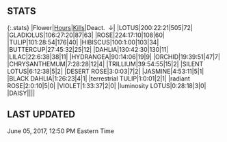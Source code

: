 
## STATS

{:.stats}
|<span class="stat_header">Flower</span>|<span class="stat_header stat_hours"><a href="https://tankpit-flowers.github.io/stats">Hours</a></span>|<span class="stat_header stat_kills"><a href="https://tankpit-flowers.github.io/stats-kills">Kills</a></span>|<span class="stat_header stat_deactivated stat_sorted">Deact. &nbsp;&darr;</span>|
|<span class="red">LOTUS</span><span class="awards-container"><span class="awards-sprite a0-3"></span><span class="awards-sprite a1-3"></span><span class="awards-sprite a2-2"></span><span class="awards-sprite a3-2"></span><span class="awards-sprite a5-2"></span></span>|<span class="stat stat_hours">200:22:21</span>|<span class="stat stat_kills">505</span>|<span class="stat stat_deactivated stat_sorted">72</span>|
|<span class="red">GLADIOLUS</span><span class="awards-container"><span class="awards-sprite a0-3"></span><span class="awards-sprite a2-2"></span><span class="awards-sprite a3-1"></span><span class="awards-sprite a5-3"></span></span>|<span class="stat stat_hours">106:27:20</span>|<span class="stat stat_kills">87</span>|<span class="stat stat_deactivated stat_sorted">63</span>|
|<span class="red">ROSE</span><span class="awards-container"><span class="awards-sprite a0-3"></span><span class="awards-sprite a1-1"></span><span class="awards-sprite a2-2"></span><span class="awards-sprite a3-2"></span><span class="awards-sprite a5-2"></span><span class="awards-sprite a7-1"></span><span class="awards-sprite a8-1"></span></span>|<span class="stat stat_hours">224:17:10</span>|<span class="stat stat_kills">108</span>|<span class="stat stat_deactivated stat_sorted">60</span>|
|<span class="red">TULIP</span><span class="awards-container"><span class="awards-sprite a0-3"></span><span class="awards-sprite a1-1"></span><span class="awards-sprite a2-1"></span><span class="awards-sprite a3-1"></span><span class="awards-sprite a5-1"></span></span>|<span class="stat stat_hours">101:28:54</span>|<span class="stat stat_kills">176</span>|<span class="stat stat_deactivated stat_sorted">40</span>|
|<span class="red">HIBISCUS</span><span class="awards-container"><span class="awards-sprite a0-3"></span><span class="awards-sprite a1-1"></span><span class="awards-sprite a2-1"></span><span class="awards-sprite a3-1"></span><span class="awards-sprite a5-1"></span></span>|<span class="stat stat_hours">100:1:00</span>|<span class="stat stat_kills">103</span>|<span class="stat stat_deactivated stat_sorted">34</span>|
|<span class="red">BUTTERCUP</span><span class="awards-container"><span class="awards-sprite a0-3"></span></span>|<span class="stat stat_hours">27:45:32</span>|<span class="stat stat_kills">25</span>|<span class="stat stat_deactivated stat_sorted">12</span>|
|<span class="red">DAHLIA</span><span class="awards-container"><span class="awards-sprite a0-3"></span><span class="awards-sprite a1-1"></span><span class="awards-sprite a3-1"></span><span class="awards-sprite a5-2"></span></span>|<span class="stat stat_hours">130:42:30</span>|<span class="stat stat_kills">130</span>|<span class="stat stat_deactivated stat_sorted">11</span>|
|<span class="red">LILAC</span><span class="awards-container"><span class="awards-sprite a0-3"></span><span class="awards-sprite a5-2"></span></span>|<span class="stat stat_hours">22:6:38</span>|<span class="stat stat_kills">38</span>|<span class="stat stat_deactivated stat_sorted">11</span>|
|<span class="red">HYDRANGEA</span><span class="awards-container"><span class="awards-sprite a0-3"></span><span class="awards-sprite a5-3"></span></span>|<span class="stat stat_hours">90:14:06</span>|<span class="stat stat_kills">19</span>|<span class="stat stat_deactivated stat_sorted">9</span>|
|<span class="red">ORCHID</span><span class="awards-container"><span class="awards-sprite a0-3"></span></span>|<span class="stat stat_hours">19:39:51</span>|<span class="stat stat_kills">47</span>|<span class="stat stat_deactivated stat_sorted">7</span>|
|<span class="red">CHRYSANTHEMUM</span><span class="awards-container"><span class="awards-sprite a0-3"></span><span class="awards-sprite a5-3"></span></span>|<span class="stat stat_hours">7:28:28</span>|<span class="stat stat_kills">12</span>|<span class="stat stat_deactivated stat_sorted">4</span>|
|<span class="red">TRILLIUM</span><span class="awards-container"><span class="awards-sprite a0-3"></span><span class="awards-sprite a4-3"></span><span class="awards-sprite a5-2"></span><span class="awards-sprite a7-1"></span></span>|<span class="stat stat_hours">39:54:55</span>|<span class="stat stat_kills">15</span>|<span class="stat stat_deactivated stat_sorted">2</span>|
|<span class="orange">SILENT LOTUS</span><span class="awards-container"><span class="awards-sprite a0-3"></span><span class="awards-sprite a5-2"></span></span>|<span class="stat stat_hours">6:12:38</span>|<span class="stat stat_kills">5</span>|<span class="stat stat_deactivated stat_sorted">2</span>|
|<span class="orange">DESERT ROSE</span><span class="awards-container"><span class="awards-sprite a0-3"></span><span class="awards-sprite a5-3"></span></span>|<span class="stat stat_hours">3:0:03</span>|<span class="stat stat_kills">7</span>|<span class="stat stat_deactivated stat_sorted">2</span>|
|<span class="red">JASMINE</span><span class="awards-container"><span class="awards-sprite a0-3"></span><span class="awards-sprite a5-1"></span></span>|<span class="stat stat_hours">4:53:11</span>|<span class="stat stat_kills">5</span>|<span class="stat stat_deactivated stat_sorted">1</span>|
|<span class="orange">BLACK DAHLIA</span><span class="awards-container"><span class="awards-sprite a0-2"></span></span>|<span class="stat stat_hours">1:26:23</span>|<span class="stat stat_kills">4</span>|<span class="stat stat_deactivated stat_sorted">1</span>|
|<span class="purple">terrestrial TULIP</span><span class="awards-container"><span class="awards-sprite a0-1"></span><span class="awards-sprite a5-3"></span></span>|<span class="stat stat_hours">1:0:01</span>|<span class="stat stat_kills">2</span>|<span class="stat stat_deactivated stat_sorted">1</span>|
|<span class="purple">radiant ROSE</span><span class="awards-container"><span class="awards-sprite a0-3"></span><span class="awards-sprite a5-2"></span></span>|<span class="stat stat_hours">2:0:10</span>|<span class="stat stat_kills">5</span>|<span class="stat stat_deactivated stat_sorted">0</span>|
|<span class="red">VIOLET</span><span class="awards-container"><span class="awards-sprite a5-2"></span></span>|<span class="stat stat_hours">1:33:37</span>|<span class="stat stat_kills">2</span>|<span class="stat stat_deactivated stat_sorted">0</span>|
|<span class="purple">luminosity LOTUS</span><span class="awards-container"><span class="awards-sprite a5-1"></span></span>|<span class="stat stat_hours">0:28:18</span>|<span class="stat stat_kills">3</span>|<span class="stat stat_deactivated stat_sorted">0</span>|
|<span class="red">DAISY</span><span class="awards-container"><span class="awards-sprite a0-3"></span><span class="awards-sprite a5-2"></span></span>|<span class="stat stat_hours"></span>|<span class="stat stat_kills"></span>|<span class="stat stat_deactivated stat_sorted"></span>|

## LAST UPDATED

<span class="last_updated">June 05, 2017, 12:50 PM Eastern Time</span>